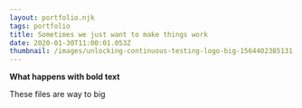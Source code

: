 ```yaml
---
layout: portfolio.njk
tags: portfolio
title: Sometimes we just want to make things work
date: 2020-01-30T11:00:01.053Z
thumbnail: /images/unlocking-continuous-testing-logo-big-1564402385131.jpg
---
```


**What happens with bold text**

These files are way to big